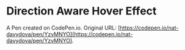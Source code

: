 # Direction Aware Hover Effect

A Pen created on CodePen.io. Original URL: [https://codepen.io/nat-davydova/pen/YzvMNYO](https://codepen.io/nat-davydova/pen/YzvMNYO).

